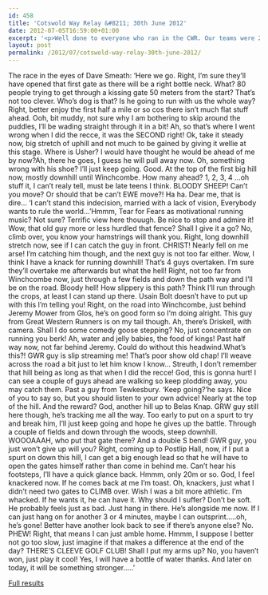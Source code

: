 ```yaml
---
id: 458
title: 'Cotswold Way Relay &#8211; 30th June 2012'
date: 2012-07-05T16:59:00+01:00
excerpt: '<p>Well done to everyone who ran in the CWR. Our teams were 2nd, 19th and 37th out of 44, so a massive well done (for comparison last year we had two teams which came 5th and 25th). Also some really good individual performances including Laura finishing 1st woman on leg 1, ....</p>'
layout: post
permalink: /2012/07/cotswold-way-relay-30th-june-2012/
---
```

</p> 

The race in the eyes of Dave Smeath: &#8216;Here we go. Right, I&#8217;m sure they&#8217;ll have opened that first gate as there will be a right bottle neck. What? 80 people trying to get through a kissing gate 50 meters from the start? That&#8217;s not too clever. Who&#8217;s dog is that? Is he going to run with us the whole way? Right, better enjoy the first half a mile or so cos there isn&#8217;t much flat stuff ahead. Ooh, bit muddy, not sure why I am bothering to skip around the puddles, I&#8217;ll be wading straight through it in a bit! Ah, so that&#8217;s where I went wrong when I did the recce, it was the SECOND right! Ok, take it steady now, big stretch of uphill and not much to be gained by giving it wellie at this stage. Where is Usher? I would have thought he would be ahead of me by now?Ah, there he goes, I guess he will pull away now. Oh, something wrong with his shoe? I&#8217;ll just keep going. Good. At the top of the first big hill now, mostly downhill until Winchcombe. How many ahead? 1, 2, 3, 4 &#8230;oh stuff it, I can&#8217;t realy tell, must be late teens I think. BLOODY SHEEP! Can&#8217;t you move? Or should that be can&#8217;t EWE move?! Ha ha. Dear me, that is dire&#8230; &#8216;I can&#8217;t stand this indecision, married with a lack of vision, Everybody wants to rule the world&#8230;&#8217;Hmmm, Tear for Fears as motivational running music? Not sure? Terrific view here thouugh. Be nice to stop and admire it! Wow, that old guy more or less hurdled that fence? Shall I give it a go? No, climb over, you know your hamstrings will thank you. Right, long downhill stretch now, see if I can catch the guy in front. CHRIST! Nearly fell on me arse! I&#8217;m catching him though, and the next guy is not too far either. Wow, I think I have a knack for running downhill! That&#8217;s 4 guys overtaken. I&#8217;m sure they&#8217;ll overtake me afterwards but what the hell! Right, not too far from Winchcombe now, just through a few fields and down the path way and I&#8217;ll be on the road. Bloody hell! How slippery is this path? Think I&#8217;ll run through the crops, at least I can stand up there. Usain Bolt doesn&#8217;t have to put up with this I&#8217;m telling you! Right, on the road into Winchcombe, just behind Jeremy Mower from Glos, he&#8217;s on good form so I&#8217;m doing alright. This guy from Great Western Runners is on my tail though. Ah, there&#8217;s Driskell, with camera. Shall I do some comedy goose stepping? No, just concentrate on running you berk! Ah, water and jelly babies, the food of kings! Past half way now, not far behind Jeremy. Could do without this headwind.What&#8217;s this?! GWR guy is slip streaming me! That&#8217;s poor show old chap! I&#8217;ll weave across the road a bit just to let him know I know&#8230; Streuth, I don&#8217;t remember that hill being as long as that when I did the recce! God, this is gonna hurt! I can see a couple of guys ahead are walking so keep plodding away, you may catch them. Past a guy from Tewkesbury. &#8216;Keep going?&#8217;he says. Nice of you to say so, but you should listen to your own advice! Nearly at the top of the hill. And the reward? God, another hill up to Belas Knap. GRW guy still here though, he&#8217;s tracking me all the way. Too early to put on a spurt to try and break him, I&#8217;ll just keep going and hope he gives up the battle. Through a couple of fields and down through the woods, steep downhill. WOOOAAAH, who put that gate there? And a double S bend! GWR guy, you just won&#8217;t give up will you? Right, coming up to Postlip Hall, now, if I put a spurt on down this hill, I can get a big enough lead so that he will have to open the gates himself rather than come in behind me. Can&#8217;t hear his footsteps, I&#8217;ll have a quick glance back. Hmmm, only 20m or so. God, I feel knackered now. If he comes back at me I&#8217;m toast. Oh, knackers, just what I didn&#8217;t need two gates to CLIMB over. Wish I was a bit more athletic. I&#8217;m whacked. If he wants it, he can have it. Why should I suffer? Don&#8217;t be soft. He probably feels just as bad. Just hang in there. He&#8217;s alongside me now. If I can just hang on for another 3 or 4 minutes, maybe I can outsprint&#8230;..oh, he&#8217;s gone! Better have another look back to see if there&#8217;s anyone else? No. PHEW! Right, that means I can just amble home. Hmmm, I suppose I better not go too slow, just imagine if that makes a difference at the end of the day? THERE&#8217;S CLEEVE GOLF CLUB! Shall I put my arms up? No, you haven&#8217;t won, just play it cool! Yes, I will have a bottle of water thanks. And later on today, it will be something stronger&#8230;..&#8217;

<a href="http://www.cotswoldwayrelay.co.uk/2012Results/2012Results.htm" target="_blank" rel="nofollow">Full results</a></p>